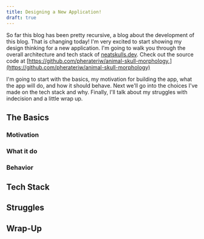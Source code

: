 ```yaml
---
title: Designing a New Application!
draft: true
---
```


So far this blog has been pretty recursive, a blog about the development of this blog. That is changing today! I'm very excited to start showing my design thinking for a new application. I'm going to walk you through the overall architecture and tech stack of [neatskulls.dev](https://neatskulls.dev "neatskulls.dev"). Check out the source code at [https://github.com/pherateriw/animal-skull-morphology.](https://github.com/pherateriw/animal-skull-morphology)

I'm going to start with the basics, my motivation for building the app, what the app will do, and how it should behave. Next we'll go into the choices I've made on the tech stack and why. Finally, I'll talk about my struggles with indecision and a little wrap up. 

## The Basics

### Motivation

### What it do

### Behavior

## Tech Stack

## Struggles

## Wrap-Up
